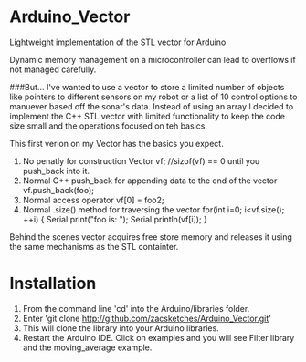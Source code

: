 Arduino_Vector
==============

Lightweight implementation of the STL vector for Arduino

Dynamic memory management on a microcontroller can lead to overflows if not managed carefully.

###But...
I've wanted to use a vector to store a limited number of objects like pointers to different sensors
on my robot or a list of 10 control options to manuever based off the sonar's data.  Instead of using
an array I decided to implement the C++ STL vector with limited functionality to keep the code size 
small and the operations focused on teh basics.

This first verion on my Vector has the basics you expect.
  1. No penatly for construction
    Vector<foo> vf;   //sizof(vf) == 0 until you push_back into it.
  2. Normal C++ push_back for appending data to the end of the vector
    vf.push_back(foo);
  3. Normal access operator
    vf[0] = foo2;
  4. Normal .size() method for traversing the vector
    for(int i=0; i<vf.size(); ++i) {
      Serial.print("foo is: ");
      Serial.println(vf[i]);
    }
    
Behind the scenes vector acquires free store memory and releases it using the same mechanisms as the
STL containter.

Installation
==============

1. From the command line 'cd' into the Arduino/libraries folder.
2. Enter 'git clone http://github.com/zacsketches/Arduino_Vector.git'
3. This will clone the library into your Arduino libraries.
4. Restart the Arduino IDE.  Click on examples and you will see Filter library and the moving_average example.
